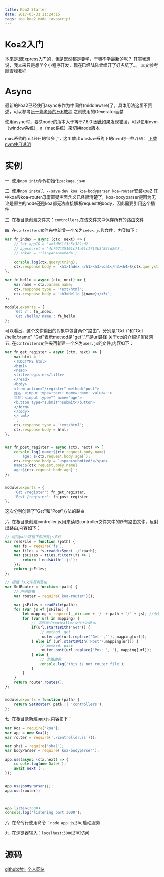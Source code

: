 ```yaml
---
title: Koa2 Starter
date: 2017-05-31 11:24:15
tags: koa koa2 node javascript
---
```


# Koa2入门
本来是想Express入门的，但是既然都是要学，干嘛不学最新的呢？
其实我想说，我本来只是想学个小程序开发，现在已经陆陆续续开了好多坑了。。
本文参考[廖雪峰教程](http://www.liaoxuefeng.com/wiki/001434446689867b27157e896e74d51a89c25cc8b43bdb3000/001471087582981d6c0ea265bf241b59a04fa6f61d767f6000#0)

# Async
最新的Koa2已经使用async来作为中间件(middleware)了，具体用法这里不赘述，可以参考[阮一峰老师的Es6教程](http://es6.ruanyifeng.com/#docs/async)
之前使用的Generator函数

使用async时，要求node的版本大于等于7.6.0
因此如果发现错误，可以使用nvm（window系统），n（mac系统）来切换node版本

mac系统的n已经用的很多了，这里放出window系统下的nvm的一些介绍：
[下载](https://github.com/coreybutler/nvm-windows/releases)
[nvm使用说明](https://segmentfault.com/a/1190000007612011)


# 实例
一. 使用`npm init`命令初始化`package.json`

二. 使用`npm install --save-dev koa koa-bodyparser koa-router`安装koa2
其中koa和koa-router毋庸置疑字面含义已经很清楚了，koa-bodyparser是因为无论是原生的node还是koa都无法直接解析request的body，因此需要引用这个插件

三. 在根目录创建文件夹：`controllers`,在该文件夹中保存所有的路由文件

四. 在`controllers`文件夹中新增一个名为`index.js`的文件，内容如下：
``` javascript
var fn_index = async (ctx, next) => {
	// let appID = 'wx5db51f3c5c381ed2',
	// appsecret = '4c797335101c71a01c1713b3f83fd26d',
	// Token = 'xiaoyebaomemeda';
	
	console.log(ctx.querystring);
	ctx.response.body = `<h1>Index </h1><h3>koa1</h3><h4>${ctx.querystring}</h4>`;
};

var fn_hello = async (ctx, next) => {
	var name = ctx.params.name;
	ctx.response.type = 'text/html';
	ctx.response.body = `<h3>Hello ${name}</h3>`;
};

module.exports = {
	'Get /': fn_index,
	'Get /hello/:name': fn_hello
};	

```
可以看出，这个文件输出的对象中包含两个”路由“，分别是"Get /"和"Get /hello/:name"
"Get"表示method是"get","/"是url路径
关于ctx的介绍详见[官网](http://www.koacn.com/#context)
五. 在`controllers`文件夹再新建一个名为`user.js`的文件,内容如下：
``` javascript
var fn_get_register = async (ctx, next) => {
	var html = `
	<!DOCTYPE html>
	<html>
	<head>
	<title>register</title>
	</head>
	<body>
	<form action="/register" method="post">
	姓名：<input type="text" name='name' value=''>
	年龄：<input type="" name="age">
	<button type="submit">submit</button>
	</form>
	</body>
	</html>		
	`;
	ctx.response.type = 'text/html';
	ctx.response.body = html;
};


var fn_post_register = async (ctx, next) => {
	console.log(`name:${ctx.request.body.name}
		age: ${ctx.request.body.age}`);
	ctx.response.body = `<span>submited!</span>
	name:${ctx.request.body.name}
	age:${ctx.request.body.age}`;
};


module.exports = {
	'Get /register': fn_get_register,
	'Post /register': fn_post_register
};
```
这次分别创建了"Get"和"Post"方法的路由

六. 在根目录创建controller.js,用来读取controller文件夹中的所有路由文件，反射出路由,内容如下：
``` javascript
// 返回path路径下的所有js文件
var readFile = function (path) {
	var fs = require('fs');
	var files = fs.readdirSync('./'+path);
	var jsFiles = files.filter((f) => {
		return f.endsWith('.js');
	});
	return jsFiles;
};

// 根据.js文件反射路由
var SetRouter = function (path) {
	// 声明路由
	var router = require('koa-router')();

	var jsFiles = readFile(path);
	for (var js of jsFiles) {
		let mapping = require(__dirname + '/' + path + '/' + js); //分别引入每个js文件
		for (var url in mapping) {
			// 遍历每个controller文件中的路由
			if(url.startsWith('Get')) {
				// method: get
				router.get(url.replace('Get ',''), mapping[url]);
			} else if (url.startsWith('Post'),mapping[url]) {
				// method: post
				router.post(url.replace('Post ',''), mapping[url]);
			} else {
				// 非路由的
				console.log('this is not router file');
			}
		}
	}
	return router.routes();
};


module.exports = function (path) {
	return SetRouter( path || 'controllers');
};

```

七. 在根目录新建app.js,内容如下：
``` javascript
var Koa = require('koa');
var app = new Koa();
var router = require('./controller.js')();

var sha1 = require('sha1');
var bodyParser = require('koa-bodyparser');

app.use(async (ctx,next) => {
	console.log(new Date());
	await next ();
});


app.use(bodyParser());
app.use(router);



app.listen(3000);
console.log('listening port 3000');
```

八. 在命令行使用命令：`node app.js`即可启动服务


九. 在浏览器输入：`localhost:3000`即可访问


# 源码
[github地址](https://github.com/liu-zhuang/wechat/)
[个人网站](wwww.liuzhuang.tech)